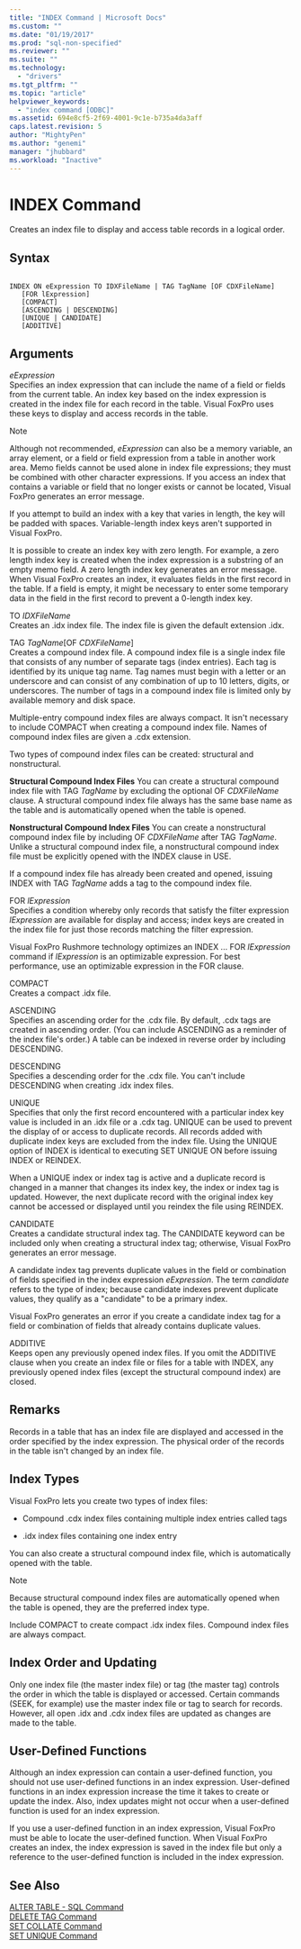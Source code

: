 ```yaml
---
title: "INDEX Command | Microsoft Docs"
ms.custom: ""
ms.date: "01/19/2017"
ms.prod: "sql-non-specified"
ms.reviewer: ""
ms.suite: ""
ms.technology: 
  - "drivers"
ms.tgt_pltfrm: ""
ms.topic: "article"
helpviewer_keywords: 
  - "index command [ODBC]"
ms.assetid: 694e8cf5-2f69-4001-9c1e-b735a4da3aff
caps.latest.revision: 5
author: "MightyPen"
ms.author: "genemi"
manager: "jhubbard"
ms.workload: "Inactive"
---
```

# INDEX Command
Creates an index file to display and access table records in a logical order.  
  
## Syntax  
  
```  
  
INDEX ON eExpression TO IDXFileName | TAG TagName [OF CDXFileName]  
   [FOR lExpression]  
   [COMPACT]  
   [ASCENDING | DESCENDING]  
   [UNIQUE | CANDIDATE]  
   [ADDITIVE]  
```  
  
## Arguments  
 *eExpression*  
 Specifies an index expression that can include the name of a field or fields from the current table. An index key based on the index expression is created in the index file for each record in the table. Visual FoxPro uses these keys to display and access records in the table.  
  
> [!NOTE]  
>  Although not recommended, *eExpression* can also be a memory variable, an array element, or a field or field expression from a table in another work area. Memo fields cannot be used alone in index file expressions; they must be combined with other character expressions. If you access an index that contains a variable or field that no longer exists or cannot be located, Visual FoxPro generates an error message.  
  
 If you attempt to build an index with a key that varies in length, the key will be padded with spaces. Variable-length index keys aren't supported in Visual FoxPro.  
  
 It is possible to create an index key with zero length. For example, a zero length index key is created when the index expression is a substring of an empty memo field. A zero length index key generates an error message. When Visual FoxPro creates an index, it evaluates fields in the first record in the table. If a field is empty, it might be necessary to enter some temporary data in the field in the first record to prevent a 0-length index key.  
  
 TO *IDXFileName*  
 Creates an .idx index file. The index file is given the default extension .idx.  
  
 TAG *TagName*[OF *CDXFileName*]  
 Creates a compound index file. A compound index file is a single index file that consists of any number of separate tags (index entries). Each tag is identified by its unique tag name. Tag names must begin with a letter or an underscore and can consist of any combination of up to 10 letters, digits, or underscores. The number of tags in a compound index file is limited only by available memory and disk space.  
  
 Multiple-entry compound index files are always compact. It isn't necessary to include COMPACT when creating a compound index file. Names of compound index files are given a .cdx extension.  
  
 Two types of compound index files can be created: structural and nonstructural.  
  
 **Structural Compound Index Files** You can create a structural compound index file with TAG *TagName* by excluding the optional OF *CDXFileName* clause. A structural compound index file always has the same base name as the table and is automatically opened when the table is opened.  
  
 **Nonstructural Compound Index Files** You can create a nonstructural compound index file by including OF *CDXFileName* after TAG *TagName*. Unlike a structural compound index file, a nonstructural compound index file must be explicitly opened with the INDEX clause in USE.  
  
 If a compound index file has already been created and opened, issuing INDEX with TAG *TagName* adds a tag to the compound index file.  
  
 FOR *lExpression*  
 Specifies a condition whereby only records that satisfy the filter expression *lExpression* are available for display and access; index keys are created in the index file for just those records matching the filter expression.  
  
 Visual FoxPro Rushmore technology optimizes an INDEX ... FOR *lExpression* command if *lExpression* is an optimizable expression. For best performance, use an optimizable expression in the FOR clause.  
  
 COMPACT  
 Creates a compact .idx file.  
  
 ASCENDING  
 Specifies an ascending order for the .cdx file. By default, .cdx tags are created in ascending order. (You can include ASCENDING as a reminder of the index file's order.) A table can be indexed in reverse order by including DESCENDING.  
  
 DESCENDING  
 Specifies a descending order for the .cdx file. You can't include DESCENDING when creating .idx index files.  
  
 UNIQUE  
 Specifies that only the first record encountered with a particular index key value is included in an .idx file or a .cdx tag. UNIQUE can be used to prevent the display of or access to duplicate records. All records added with duplicate index keys are excluded from the index file. Using the UNIQUE option of INDEX is identical to executing SET UNIQUE ON before issuing INDEX or REINDEX.  
  
 When a UNIQUE index or index tag is active and a duplicate record is changed in a manner that changes its index key, the index or index tag is updated. However, the next duplicate record with the original index key cannot be accessed or displayed until you reindex the file using REINDEX.  
  
 CANDIDATE  
 Creates a candidate structural index tag. The CANDIDATE keyword can be included only when creating a structural index tag; otherwise, Visual FoxPro generates an error message.  
  
 A candidate index tag prevents duplicate values in the field or combination of fields specified in the index expression *eExpression*. The term *candidate* refers to the type of index; because candidate indexes prevent duplicate values, they qualify as a "candidate" to be a primary index.  
  
 Visual FoxPro generates an error if you create a candidate index tag for a field or combination of fields that already contains duplicate values.  
  
 ADDITIVE  
 Keeps open any previously opened index files. If you omit the ADDITIVE clause when you create an index file or files for a table with INDEX, any previously opened index files (except the structural compound index) are closed.  
  
## Remarks  
 Records in a table that has an index file are displayed and accessed in the order specified by the index expression. The physical order of the records in the table isn't changed by an index file.  
  
## Index Types  
 Visual FoxPro lets you create two types of index files:  
  
-   Compound .cdx index files containing multiple index entries called tags  
  
-   .idx index files containing one index entry  
  
 You can also create a structural compound index file, which is automatically opened with the table.  
  
> [!NOTE]  
>  Because structural compound index files are automatically opened when the table is opened, they are the preferred index type.  
  
 Include COMPACT to create compact .idx index files. Compound index files are always compact.  
  
## Index Order and Updating  
 Only one index file (the master index file) or tag (the master tag) controls the order in which the table is displayed or accessed. Certain commands (SEEK, for example) use the master index file or tag to search for records. However, all open .idx and .cdx index files are updated as changes are made to the table.  
  
## User-Defined Functions  
 Although an index expression can contain a user-defined function, you should not use user-defined functions in an index expression. User-defined functions in an index expression increase the time it takes to create or update the index. Also, index updates might not occur when a user-defined function is used for an index expression.  
  
 If you use a user-defined function in an index expression, Visual FoxPro must be able to locate the user-defined function. When Visual FoxPro creates an index, the index expression is saved in the index file but only a reference to the user-defined function is included in the index expression.  
  
## See Also  
 [ALTER TABLE - SQL Command](../../odbc/microsoft/alter-table-sql-command.md)   
 [DELETE TAG Command](../../odbc/microsoft/delete-tag-command.md)   
 [SET COLLATE Command](../../odbc/microsoft/set-collate-command.md)   
 [SET UNIQUE Command](../../odbc/microsoft/set-unique-command.md)

